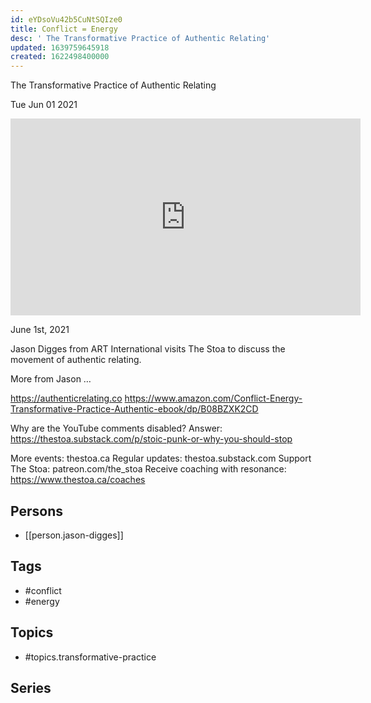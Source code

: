 ```yaml
---
id: eYDsoVu42b5CuNtSQIze0
title: Conflict = Energy
desc: ' The Transformative Practice of Authentic Relating'
updated: 1639759645918
created: 1622498400000
---
```



 The Transformative Practice of Authentic Relating

Tue Jun 01 2021

<iframe width="560" height="315" src="https://www.youtube.com/embed/_EHorhjF_ko" title="Conflict = Energy: The Transformative Practice of Authentic Relating w/ Jason Digges" frameborder="0" allow="accelerometer; autoplay; clipboard-write; encrypted-media; gyroscope; picture-in-picture" allowfullscreen ></iframe>

June 1st, 2021

Jason Digges from ART International visits The Stoa to discuss the movement of authentic relating. 

More from Jason …

https://authenticrelating.co
https://www.amazon.com/Conflict-Energy-Transformative-Practice-Authentic-ebook/dp/B08BZXK2CD

Why are the YouTube comments disabled? Answer: https://thestoa.substack.com/p/stoic-punk-or-why-you-should-stop

More events: thestoa.ca
Regular updates: thestoa.substack.com
Support The Stoa: patreon.com/the_stoa
Receive coaching with resonance: https://www.thestoa.ca/coaches

## Persons

- [[person.jason-digges]]

## Tags

- #conflict
- #energy

## Topics

- #topics.transformative-practice

## Series



